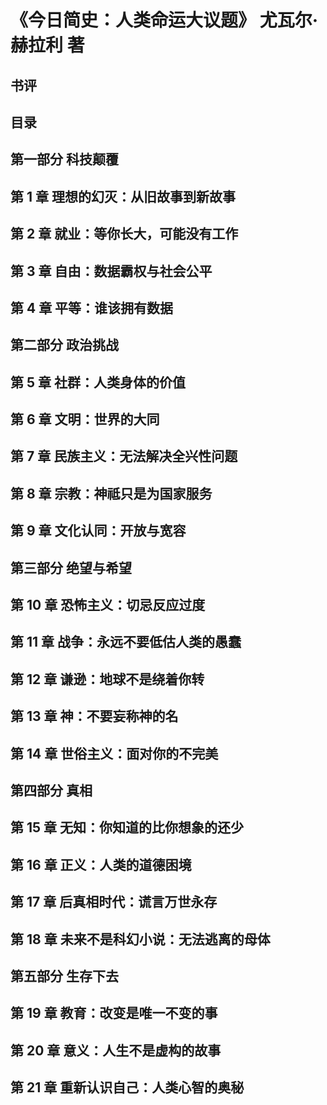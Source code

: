 # 《今日简史：人类命运大议题》 尤瓦尔·赫拉利 著

## 书评

## 目录

## 第一部分 科技颠覆
## 第 1 章 理想的幻灭：从旧故事到新故事
## 第 2 章 就业：等你长大，可能没有工作
## 第 3 章 自由：数据霸权与社会公平
## 第 4 章 平等：谁该拥有数据


## 第二部分 政治挑战
## 第 5 章 社群：人类身体的价值
## 第 6 章 文明：世界的大同
## 第 7 章 民族主义：无法解决全兴性问题
## 第 8 章 宗教：神祗只是为国家服务
## 第 9 章 文化认同：开放与宽容


## 第三部分 绝望与希望
## 第 10 章 恐怖主义：切忌反应过度
## 第 11 章 战争：永远不要低估人类的愚蠢
## 第 12 章 谦逊：地球不是绕着你转
## 第 13 章 神：不要妄称神的名
## 第 14 章 世俗主义：面对你的不完美

## 第四部分 真相
## 第 15 章 无知：你知道的比你想象的还少
## 第 16 章 正义：人类的道德困境
## 第 17 章 后真相时代：谎言万世永存
## 第 18 章 未来不是科幻小说：无法逃离的母体


## 第五部分 生存下去
## 第 19 章 教育：改变是唯一不变的事
## 第 20 章 意义：人生不是虚构的故事
## 第 21 章 重新认识自己：人类心智的奥秘


